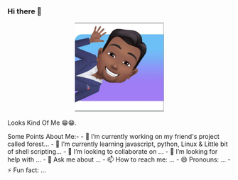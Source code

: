 ### Hi there 👋

<!--
**itsAnju/itsAnju** is a ✨ _special_ ✨ repository because its `README.md` (this file) appears on your GitHub profile.
-->
<p align="center">
  <img src="https://github.com/itsAnju/itsAnju/blob/master/Capture.PNG" alt="Avatar" width="200px" height="200px"/>
  <p>Looks Kind Of Me 😁😁.</p>
</p>
Some Points About Me:-
- 🔭 I’m currently working on my friend's project called forest...
- 🌱 I’m currently learning javascript, python, Linux & Little bit of shell scripting...
- 👯 I’m looking to collaborate on ...
- 🤔 I’m looking for help with ...
- 💬 Ask me about  ...
- 📫 How to reach me: ...
- 😄 Pronouns: ...
- ⚡ Fun fact: ...

